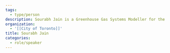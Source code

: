 ```yaml
---
tags:
  - type/person
description: Sourabh Jain is a Greenhouse Gas Systems Modeller for the City of Toronto. His work uses a suite of optimization and simulation tools to assess different GHG emission trajectories and inform policy decisions to support Toronto’s transition to net-zero by 2040.
organization:
  - '[[City of Toronto]]'
title: Sourabh Jain
categories:
  - role/speaker
---
```

